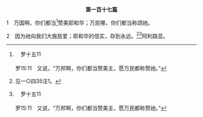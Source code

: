<p style="text-align:center;font-weight:bold;">第一百十七篇</p>

1　万国啊，你们都当[^a]赞美耶和华；万民哪，你们都当称颂祂。

[^a]:　罗十五11<br><br>罗15:11　又说，“万邦啊，你们都当赞美主，愿万民都称赞祂。”

2　因为祂向我们大施慈爱；耶和华的信实，存到永远。[^1][^a]阿利路亚。

[^1]:见一○四35注1。

[^a]:　诗一〇四35<br><br>诗104:35　愿罪人从地上灭绝，愿恶人归于无有。我的魂哪，你要颂赞耶和华。阿利路亚。


